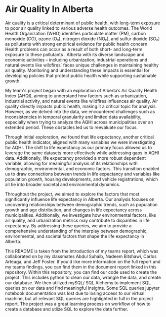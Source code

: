 # Air Quality In Alberta

Air quality is a critical determinant of public health, with long-term exposure to poor air quality linked to various adverse health outcomes. The World Health Organization (WHO) identifies particulate matter (PM), carbon monoxide (CO), ozone (O₃), nitrogen dioxide (NO₂), and sulfur dioxide (SO₂) as pollutants with strong empirical evidence for public health concern. Health problems can occur as a result of both short- and long-term exposure to these pollutants . Alberta with its diverse landscape and economic activities – including urbanization, industrial operations and natural events like wildfires` faces unique challenges in maintaining healthy air quality. Monitoring and understanding these impacts is essential for developing policies that protect public health while supporting sustainable growth. 

My team's project began with an exploration of Alberta’s Air Quality Health Index (AHQI), aiming to understand how factors such as urbanization, industrial activity, and natural events like wildfires influences air quality. Air quality directly impacts public health, making it a critical topic for analysis. However, as we delved into the data, we encountered challenges such as inconsistencies in temporal granularity and limited data availability, especially when trying to analyze the AQHI across municipalities over an extended period. These obstacles led us to reevaluate our focus. 

Through initial exploration, we found that life expectancy, another critical public health indicator, aligned with many variables we were investigating for AQHI. The shift to life expectancy as our primary focus allowed us to leverage the same datasets more effectively while addressing gaps in AQHI data. Additionally, life expectancy provided a more robust dependent variable, allowing for meaningful analysis of its relationships with demographic, environmental, and economic factors. This transition enabled us to draw connections between trends in life expectancy and variables like population growth, housing developments, and vehicle registrations, which all tie into broader societal and environmental dynamics. 

Throughout the project, we aimed to explore the factors that most significantly influence life expectancy in Alberta. Our analysis focuses on uncovering relationships between demographic trends, such as population growth and age distribution, and changes in life expectancy across municipalities. Additionally, we investigate how environmental factors, like air quality, and urbanization metrics may contribute to disparities in life expectancy. By addressing these queries, we aim to provide a comprehensive understanding of the interplay between demographic, environmental, and societal factors that shape the life expectancy in Alberta.  

This README is taken from the introduction of my teams report, which was collaborated on by my classmates Abdul Suhaib, Nadeem Bitshawi, Carlos Arteaga, and Jeff Foster. If you'd like more information on the full report and my teams findings, you can find them in the document report linked in this repository. Within this repository, you can find our code used to create the project. This includes python to clean our data, wrangle the data, and create our database. We then utilized mySQL/ SQL Alchemy to implement SQL queries on our data and find meaningful insights. Some SQL queries jupyter notebook documentation was lost due to losing access to our virtual machine, but all relevant SQL queries are highlighted in full in the project report. The project was a great learning process on workflow of how to create a database and utlize SQL to explore the data further. 

